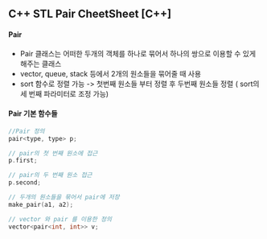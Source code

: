 ## C++ STL Pair CheetSheet [C++]



#### Pair

- Pair 클래스는 어떠한 두개의 객체를 하나로 묶어서 하나의 쌍으로 이용할 수 있게 해주는 클래스
- vector, queue, stack 등에서 2개의 원소들을 묶어줄 때 사용
- sort 함수로 정렬 가능 -> 첫번째 원소들 부터 정렬 후 두번째 원소들 정렬 ( sort의 세 번째 파라미터로 조정 가능)



#### Pair 기본 함수들

```c++
//Pair 정의
pair<type, type> p;

// pair의 첫 번째 원소에 접근
p.first;

// pair의 두 번째 원소 접근
p.second;

// 두개의 원소들을 묶어서 pair에 저장
make_pair(a1, a2);

// vector 와 pair 를 이용한 정의
vector<pair<int, int>> v;
```

